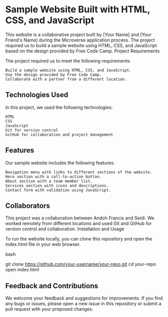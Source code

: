 # Sample Website Built with HTML, CSS, and JavaScript

This website is a collaborative project built by [Your Name] and [Your Friend's Name] during the Microverse application process. The project required us to build a sample website using HTML, CSS, and JavaScript based on the design provided by Free Code Camp.
Project Requirements

The project required us to meet the following requirements:

    Build a sample website using HTML, CSS, and JavaScript.
    Use the design provided by Free Code Camp.
    Collaborate with a partner from a different location.

## Technologies Used

In this project, we used the following technologies:

    HTML
    CSS
    JavaScript
    Git for version control
    GitHub for collaboration and project management

## Features

Our sample website includes the following features:

    Navigation menu with links to different sections of the website.
    Hero section with a call-to-action button.
    About section with a team member list.
    Services section with icons and descriptions.
    Contact form with validation using JavaScript.

## Collaborators

This project was a collaboration between Andoh Francis and Seidi. We worked remotely from different locations and used Git and GitHub for version control and collaboration.
Installation and Usage

To run the website locally, you can clone this repository and open the index.html file in your web browser.

bash

git clone https://github.com/your-username/your-repo.git
cd your-repo
open index.html

## Feedback and Contributions

We welcome your feedback and suggestions for improvements. If you find any bugs or issues, please open a new issue in this repository or submit a pull request with your proposed changes.
